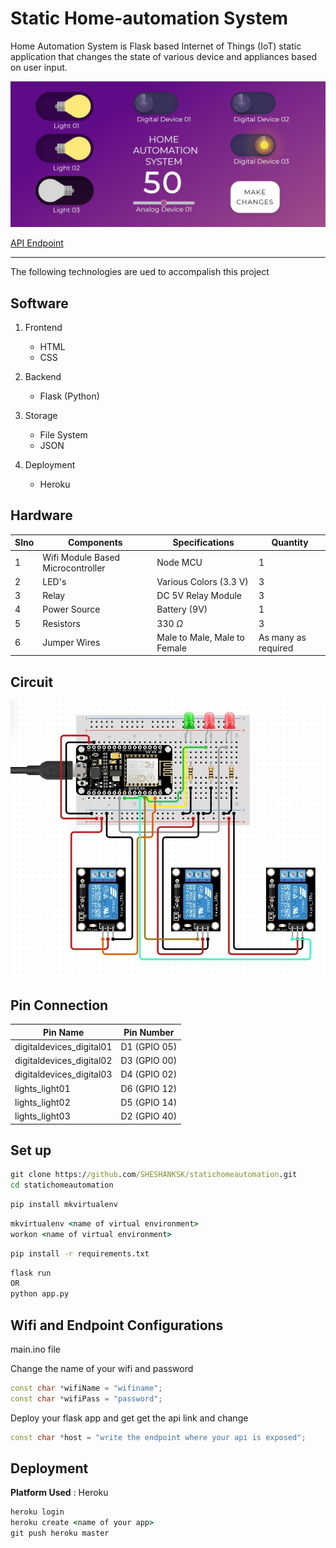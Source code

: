 # Static Home-automation System

Home Automation System is Flask based Internet of Things (IoT) static application that changes the state of various device and appliances based on user input.

![image](website.jpg)

[API Endpoint](http://statichomeautomation.herokuapp.com/api)

---

The following technologies are ued to accompalish this project

## Software

1. Frontend

   - HTML
   - CSS

2. Backend

   - Flask (Python)

3. Storage

   - File System
   - JSON

4. Deployment
   - Heroku

## Hardware

| Slno | Components                        | Specifications               | Quantity            |
| ---- | --------------------------------- | ---------------------------- | ------------------- |
| 1    | Wifi Module Based Microcontroller | Node MCU                     | 1                   |
| 2    | LED's                             | Various Colors (3.3 V)       | 3                   |
| 3    | Relay                             | DC 5V Relay Module           | 3                   |
| 4    | Power Source                      | Battery (9V)                 | 1                   |
| 5    | Resistors                         | 330 $\Omega$                 | 3                   |
| 6    | Jumper Wires                      | Male to Male, Male to Female | As many as required |

## Circuit

![image](connection-diagram.jpg)

## Pin Connection

| Pin Name                 | Pin Number   |
| ------------------------ | ------------ |
| digitaldevices_digital01 | D1 (GPIO 05) |
| digitaldevices_digital02 | D3 (GPIO 00) |
| digitaldevices_digital03 | D4 (GPIO 02) |
| lights_light01           | D6 (GPIO 12) |
| lights_light02           | D5 (GPIO 14) |
| lights_light03           | D2 (GPIO 40) |

## Set up

```cmd
git clone https://github.com/SHESHANKSK/statichomeautomation.git
cd statichomeautomation

```

```cmd
pip install mkvirtualenv
```

```cmd
mkvirtualenv <name of virtual environment>
workon <name of virtual environment>
```

```cmd
pip install -r requirements.txt
```

```cmd
flask run
OR
python app.py
```

## Wifi and Endpoint Configurations

main.ino file

Change the name of your wifi and password

```cpp
const char *wifiName = "wifiname";
const char *wifiPass = "password";
```

Deploy your flask app and get get the api link and change

```cpp
const char *host = "write the endpoint where your api is exposed";
```

## Deployment

**Platform Used** : Heroku

```cmd
heroku login
heroku create <name of your app>
git push heroku master
```
